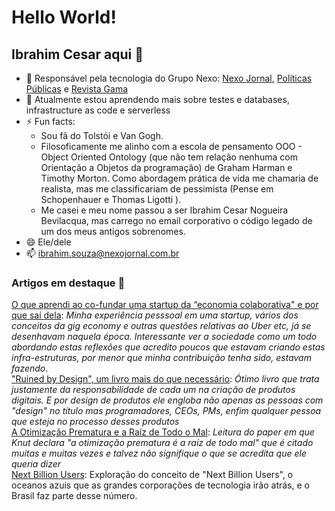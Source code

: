 # Hello World!

## Ibrahim Cesar aqui 👋

- 🔭 Responsável pela tecnologia do Grupo Nexo:  [Nexo Jornal](https://www.nexojornal.com.br/), [Políticas Públicas](https://pp.nexojornal.com.br/) e [Revista Gama](https://gamarevista.com.br)
- 🌱 Atualmente estou aprendendo mais sobre testes e databases, infrastructure as code e serverless
- ⚡ Fun facts: 
    - Sou fã do Tolstói e Van Gogh.
    - Filosoficamente me alinho com a escola de pensamento OOO - Object Oriented Ontology (que não tem relação nenhuma com Orientação a Objetos da programação) de Graham Harman e Timothy Morton. Como abordagem prática de vida me chamaria de realista, mas me classificariam de pessimista (Pense em Schopenhauer e Thomas Ligotti ).
    - Me casei e meu nome passou a ser Ibrahim Cesar Nogueira Bevilacqua, mas carrego no email corporativo o código legado de um dos meus antigos sobrenomes.
- 😄 Ele/dele
- 📫 ibrahim.souza@nexojornal.com.br

### Artigos em destaque 💭

[O que aprendi ao co-fundar uma startup da “economia colaborativa" e por que saí dela](https://medium.youpix.com.br/o-que-aprendi-ao-co-fundar-uma-startup-da-economia-colaborativa-e-por-que-sa%C3%AD-dela-9d7d1854937a):  *Minha experiência pesssoal em uma startup, vários dos conceitos da gig economy e outras questões relativas ao Uber etc, já se desenhavam naquela época. Interessante ver a sociedade como um todo abordando estas reflexões que acredito poucos que estavam criando estas infra-estruturas, por menor que minha  contribuição tenha sido, estavam fazendo*.  
["Ruined by Design", um livro mais do que necessário](https://brasil.uxdesign.cc/ruined-by-design-um-livro-mais-do-que-necess%C3%A1rio-9a4026ee110e): *Ótimo livro que trata justamente da responsabilidade de cada um na criação de produtos digitais. E por design de produtos ele engloba não apenas as pessoas com "design" no título mas programadores, CEOs, PMs, enfim qualquer pessoa que esteja no processo desses produtos*  
[A Otimização Prematura e a Raíz de Todo o Mal](https://ibrahimcesar.dev/otimizacao-prematura-e-a-raiz-de-todo-mal/): *Leitura do paper em que Knut declara "a otimização prematura é a raíz de todo mal" que é citado muitas e muitas vezes e talvez não signifique o que se acredita que ele queria dizer*  
[Next Billion Users](https://ibrahimcesar.dev/nbu-next-billion-users-brasil/): Exploração do conceito de "Next Billion Users", o oceanos azuis que as grandes corporações de tecnologia irão atrás, e o Brasil faz parte desse número.  
